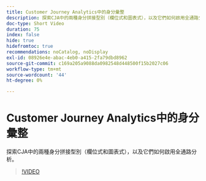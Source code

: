 ```yaml
---
title: Customer Journey Analytics中的身分彙整
description: 探索CJA中的兩種身分拼接型別（欄位式和圖表式），以及它們如何啟用全通路分析。
doc-type: Short Video
duration: 75
index: false
hide: true
hidefromtoc: true
recommendations: noCatalog, noDisplay
exl-id: 08926e4e-abac-4eb0-a415-2fa79dbd8962
source-git-commit: c169a205a9088da0982548d448500f15b2027c06
workflow-type: tm+mt
source-wordcount: '44'
ht-degree: 0%

---
```


# Customer Journey Analytics中的身分彙整

探索CJA中的兩種身分拼接型別（欄位式和圖表式），以及它們如何啟用全通路分析。

<!-- 62_S113_3442460_74_identity-stitching-in-customer-journey-analytics -->
>[!VIDEO](https://video.tv.adobe.com/v/3460019/?learn=on&enablevpops=true&captions=chi_hant)

